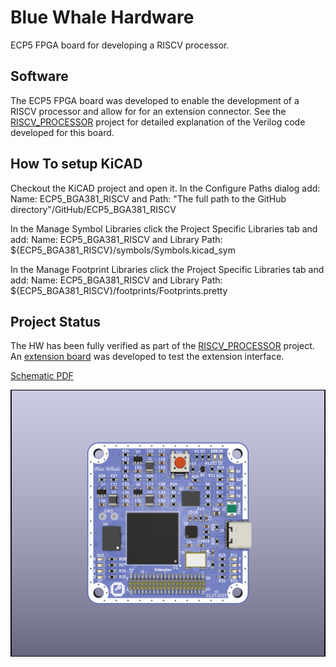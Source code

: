 # Blue Whale Hardware
ECP5 FPGA board for developing a RISCV processor.

## Software
The ECP5 FPGA board was developed to enable the development of a RISCV processor and allow for for an extension connector. See the [RISCV_PROCESSOR](https://github.com/gildobjanschi/RISCV_PROCESSOR) project for detailed explanation of the Verilog code developed for this board.

## How To setup KiCAD
Checkout the KiCAD project and open it. In the Configure Paths dialog add: Name: ECP5_BGA381_RISCV and Path: "The full path to the GitHub directory"/GitHub/ECP5_BGA381_RISCV

In the Manage Symbol Libraries click the Project Specific Libraries tab and add: Name: ECP5_BGA381_RISCV and Library Path: ${ECP5_BGA381_RISCV}/symbols/Symbols.kicad_sym

In the Manage Footprint Libraries click the Project Specific Libraries tab and add: Name: ECP5_BGA381_RISCV and Library Path: ${ECP5_BGA381_RISCV}/footprints/Footprints.pretty

## Project Status
The HW has been fully verified as part of the [RISCV_PROCESSOR](https://github.com/gildobjanschi/RISCV_PROCESSOR) project. An [extension board](https://github.com/gildobjanschi/ECP5_BGA381_RISCV_EXT)  was developed to test the extension interface. 

[Schematic PDF](https://github.com/gildobjanschi/ECP5_BGA381_RISCV/blob/main/ECP5_board.pdf)

![Blue Whale 3D view](https://github.com/gildobjanschi/ECP5_BGA381_RISCV/blob/main/ECP5.png)
